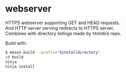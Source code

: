 # webserver
HTTPS webserver supporting GET and HEAD requests.  
And HTTP server serving redirects to HTTPS server.  
Combines with directory listings made by htmldirs repo.

Build with:
```bash
$ meson build --prefix="$installdirectory"
cd build
ninja
ninja install
```
